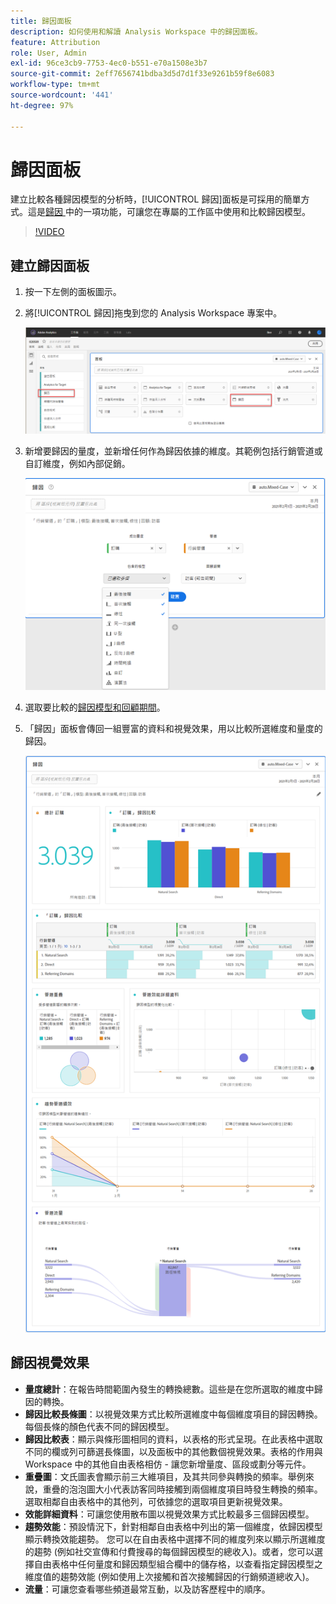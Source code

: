 ```yaml
---
title: 歸因面板
description: 如何使用和解讀 Analysis Workspace 中的歸因面板。
feature: Attribution
role: User, Admin
exl-id: 96ce3cb9-7753-4ec0-b551-e70a1508e3b7
source-git-commit: 2eff7656741bdba3d5d7d1f33e9261b59f8e6083
workflow-type: tm+mt
source-wordcount: '441'
ht-degree: 97%

---
```


# 歸因面板

建立比較各種歸因模型的分析時，[!UICONTROL 歸因]面板是可採用的簡單方式。這是[歸因 ](/help/analyze/analysis-workspace/attribution/overview.md) 中的一項功能，可讓您在專屬的工作區中使用和比較歸因模型。

>[!VIDEO](https://video.tv.adobe.com/v/23139/?quality=12)

## 建立歸因面板

1. 按一下左側的面板圖示。
1. 將[!UICONTROL 歸因]拖曳到您的 Analysis Workspace 專案中。

   ![新增歸因面板](assets/Attribution_Panel_1.png)

1. 新增要歸因的量度，並新增任何作為歸因依據的維度。其範例包括行銷管道或自訂維度，例如內部促銷。

   ![選取維度和量度](assets/attribution_panel2.png)

1. 選取要比較的[歸因模型和回顧期間](../attribution/models.md)。

1. 「歸因」面板會傳回一組豐富的資料和視覺效果，用以比較所選維度和量度的歸因。

   ![歸因視覺效果](assets/attr_panel_vizs.png)

## 歸因視覺效果

* **量度總計**：在報告時間範圍內發生的轉換總數。這些是在您所選取的維度中歸因的轉換。
* **歸因比較長條圖**：以視覺效果方式比較所選維度中每個維度項目的歸因轉換。每個長條的顏色代表不同的歸因模型。
* **歸因比較表**：顯示與條形圖相同的資料，以表格的形式呈現。在此表格中選取不同的欄或列可篩選長條圖，以及面板中的其他數個視覺效果。表格的作用與 Workspace 中的其他自由表格相仿 - 讓您新增量度、區段或劃分等元件。
* **重疊圖**：文氏圖表會顯示前三大維項目，及其共同參與轉換的頻率。舉例來說，重疊的泡泡圖大小代表訪客同時接觸到兩個維度項目時發生轉換的頻率。選取相鄰自由表格中的其他列，可依據您的選取項目更新視覺效果。
* **效能詳細資料**：可讓您使用散布圖以視覺效果方式比較最多三個歸因模型。
* **趨勢效能**：預設情況下，針對相鄰自由表格中列出的第一個維度，依歸因模型顯示轉換效能趨勢。 您可以在自由表格中選擇不同的維度列來以顯示所選維度的趨勢 (例如社交宣傳和付費搜尋的每個歸因模型的總收入)。或者，您可以選擇自由表格中任何量度和歸因類型組合欄中的儲存格，以查看指定歸因模型之維度值的趨勢效能 (例如使用上次接觸和首次接觸歸因的行銷頻道總收入)。
* **流量**：可讓您查看哪些頻道最常互動，以及訪客歷程中的順序。
